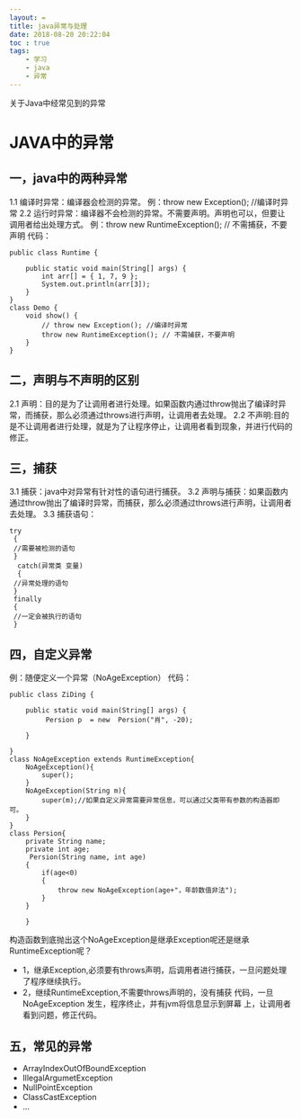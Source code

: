 ```yaml
---
layout: =
title: java异常与处理
date: 2018-08-20 20:22:04
toc : true
tags:
    - 学习
    - java
    - 异常
---
```

关于Java中经常见到的异常
<!-- more -->
# JAVA中的异常
## 一，java中的两种异常
1.1 编译时异常：编译器会检测的异常。
例：throw new Exception(); //编译时异常
2.2 运行时异常：编译器不会检测的异常。不需要声明。声明也可以，但要让调用者给出处理方式。
例：throw new RuntimeException(); // 不需捕获，不要声明
代码：
```
public class Runtime {

	public static void main(String[] args) {
		int arr[] = { 1, 7, 9 };
		System.out.println(arr[3]);
	}
}
class Demo {
	void show() {
		// throw new Exception(); //编译时异常
		throw new RuntimeException(); // 不需捕获，不要声明
	}
}
```
<!-- more -->
## 二，声明与不声明的区别
2.1 声明：目的是为了让调用者进行处理。如果函数内通过throw抛出了编译时异常，而捕获，那么必须通过throws进行声明，让调用者去处理。
2.2 不声明:目的是不让调用者进行处理，就是为了让程序停止，让调用者看到现象，并进行代码的修正。


## 三，捕获
3.1 捕获：java中对异常有针对性的语句进行捕获。
3.2 声明与捕获：如果函数内通过throw抛出了编译时异常，而捕获，那么必须通过throws进行声明，让调用者去处理。
3.3 捕获语句：
```
try
 {
 //需要被检测的语句
 }
  catch(异常类 变量)
  {
 //异常处理的语句
 }
 finally
 {
 //一定会被执行的语句
 }
 ```

## 四，自定义异常
例：随便定义一个异常（NoAgeException）
代码：
```
public class ZiDing {

	public static void main(String[] args) {
		 Persion p  = new  Persion("肖", -20);

	}

}
class NoAgeException extends RuntimeException{
	NoAgeException(){
		super();
	}
	NoAgeException(String m){
		super(m);//如果自定义异常需要异常信息，可以通过父类带有参数的构造器即可。
	}
}
class Persion{
	private String name;
	private int age;
	 Persion(String name, int age)
	{
		if(age<0)
		{
			throw new NoAgeException(age+"，年龄数值非法");
		}
	}
	
	}
```
构造函数到底抛出这个NoAgeException是继承Exception呢还是继承 RuntimeException呢？
 * 1，继承Exception,必须要有throws声明，后调用者进行捕获，一旦问题处理了程序继续执行。
 * 2，继续RuntimeException,不需要throws声明的，没有捕获 代码，一旦NoAgeException 发生，程序终止，并有jvm将信息显示到屏幕
 上，让调用者看到问题，修正代码。
 


## 五，常见的异常
 * ArrayIndexOutOfBoundException
 * IllegalArgumetException
 * NullPointException
 * ClassCastException
 * ...

 